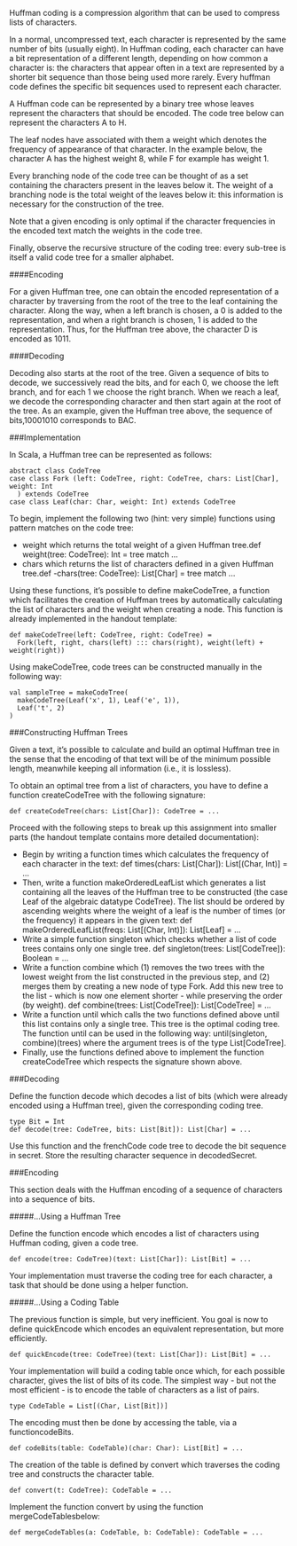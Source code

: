 Huffman coding is a compression algorithm that can be used to compress lists of characters.

In a normal, uncompressed text, each character is represented by the same number of bits (usually eight). In Huffman coding, each character can have a bit representation of a different length, depending on how common a character is: the characters that appear often in a text are represented by a shorter bit sequence than those being used more rarely. Every huffman code defines the specific bit sequences used to represent each character.

A Huffman code can be represented by a binary tree whose leaves represent the characters that should be encoded. The code tree below can represent the characters A to H.

The leaf nodes have associated with them a weight which denotes the frequency of appearance of that character. In the example below, the character A has the highest weight 8, while F for example has weight 1.

Every branching node of the code tree can be thought of as a set containing the characters present in the leaves below it. The weight of a branching node is the total weight of the leaves below it: this information is necessary for the construction of the tree.

Note that a given encoding is only optimal if the character frequencies in the encoded text match the weights in the code tree.

Finally, observe the recursive structure of the coding tree: every sub-tree is itself a valid code tree for a smaller alphabet.

####Encoding

For a given Huffman tree, one can obtain the encoded representation of a character by traversing from the root of the tree to the leaf containing the character. Along the way, when a left branch is chosen, a 0 is added to the representation, and when a right branch is chosen, 1 is added to the representation. Thus, for the Huffman tree above, the character D is encoded as 1011.

####Decoding

Decoding also starts at the root of the tree. Given a sequence of bits to decode, we successively read the bits, and for each 0, we choose the left branch, and for each 1 we choose the right branch. When we reach a leaf, we decode the corresponding character and then start again at the root of the tree. As an example, given the Huffman tree above, the sequence of bits,10001010 corresponds to BAC.

###Implementation

In Scala, a Huffman tree can be represented as follows:

```
abstract class CodeTree
case class Fork (left: CodeTree, right: CodeTree, chars: List[Char], weight: Int
  ) extends CodeTree
case class Leaf(char: Char, weight: Int) extends CodeTree
```

To begin, implement the following two (hint: very simple) functions using pattern matches on the code tree:

- weight which returns the total weight of a given Huffman tree.def weight(tree: CodeTree): Int = tree match ...
- chars which returns the list of characters defined in a given Huffman tree.def -chars(tree: CodeTree): List[Char] = tree match ...

Using these functions, it’s possible to define makeCodeTree, a function which facilitates the creation of Huffman trees by automatically calculating the list of characters and the weight when creating a node. This function is already implemented in the handout template:


```
def makeCodeTree(left: CodeTree, right: CodeTree) =
  Fork(left, right, chars(left) ::: chars(right), weight(left) + weight(right))
```

Using makeCodeTree, code trees can be constructed manually in the following way:

```
val sampleTree = makeCodeTree(
  makeCodeTree(Leaf('x', 1), Leaf('e', 1)),
  Leaf('t', 2)
)
```

###Constructing Huffman Trees

Given a text, it’s possible to calculate and build an optimal Huffman tree in the sense that the encoding of that text will be of the minimum possible length, meanwhile keeping all information (i.e., it is lossless).

To obtain an optimal tree from a list of characters, you have to define a function createCodeTree with the following signature:


```
def createCodeTree(chars: List[Char]): CodeTree = ...
```

Proceed with the following steps to break up this assignment into smaller parts (the handout template contains more detailed documentation):

- Begin by writing a function times which calculates the frequency of each character in the text: def times(chars: List[Char]): List[(Char, Int)] = ...
- Then, write a function makeOrderedLeafList which generates a list containing all the leaves of the Huffman tree to be constructed (the case Leaf of the algebraic datatype CodeTree). The list should be ordered by ascending weights where the weight of a leaf is the number of times (or the frequency) it appears in the given text: def makeOrderedLeafList(freqs: List[(Char, Int)]): List[Leaf] = ...
- Write a simple function singleton which checks whether a list of code trees contains only one single tree. def singleton(trees: List[CodeTree]): Boolean = ...
- Write a function combine which (1) removes the two trees with the lowest weight from the list constructed in the previous step, and (2) merges them by creating a new node of type Fork. Add this new tree to the list - which is now one element shorter - while preserving the order (by weight). def combine(trees: List[CodeTree]): List[CodeTree] = ...
- Write a function until which calls the two functions defined above until this list contains only a single tree. This tree is the optimal coding tree. The function until can be used in the following way: until(singleton, combine)(trees) where the argument trees is of the type List[CodeTree].
- Finally, use the functions defined above to implement the function createCodeTree which respects the signature shown above.


###Decoding

Define the function decode which decodes a list of bits (which were already encoded using a Huffman tree), given the corresponding coding tree.


```
type Bit = Int
def decode(tree: CodeTree, bits: List[Bit]): List[Char] = ...
```

Use this function and the frenchCode code tree to decode the bit sequence in secret. Store the resulting character sequence in decodedSecret.

###Encoding

This section deals with the Huffman encoding of a sequence of characters into a sequence of bits.

#####…Using a Huffman Tree

Define the function encode which encodes a list of characters using Huffman coding, given a code tree.


```
def encode(tree: CodeTree)(text: List[Char]): List[Bit] = ...
```

Your implementation must traverse the coding tree for each character, a task that should be done using a helper function.

#####…Using a Coding Table

The previous function is simple, but very inefficient. You goal is now to define quickEncode which encodes an equivalent representation, but more efficiently.


```
def quickEncode(tree: CodeTree)(text: List[Char]): List[Bit] = ...
```

Your implementation will build a coding table once which, for each possible character, gives the list of bits of its code. The simplest way - but not the most efficient - is to encode the table of characters as a list of pairs.


```
type CodeTable = List[(Char, List[Bit])]
```

The encoding must then be done by accessing the table, via a functioncodeBits.


```
def codeBits(table: CodeTable)(char: Char): List[Bit] = ...
```

The creation of the table is defined by convert which traverses the coding tree and constructs the character table.


```
def convert(t: CodeTree): CodeTable = ...
```

Implement the function convert by using the function mergeCodeTablesbelow:


```
def mergeCodeTables(a: CodeTable, b: CodeTable): CodeTable = ...
```
